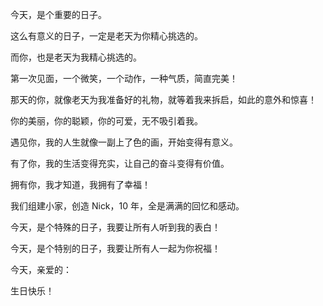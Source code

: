 今天，是个重要的日子。

这么有意义的日子，一定是老天为你精心挑选的。

而你，也是老天为我精心挑选的。

第一次见面，一个微笑，一个动作，一种气质，简直完美！

那天的你，就像老天为我准备好的礼物，就等着我来拆启，如此的意外和惊喜！

你的美丽，你的聪颖，你的可爱，无不吸引着我。

遇见你，我的人生就像一副上了色的画，开始变得有意义。

有了你，我的生活变得充实，让自己的奋斗变得有价值。

拥有你，我才知道，我拥有了幸福！

我们组建小家，创造 Nick，10 年，全是满满的回忆和感动。

今天，是个特殊的日子，我要让所有人听到我的表白！

今天，是个特别的日子，我要让所有人一起为你祝福！

今天，亲爱的：

生日快乐！

















































